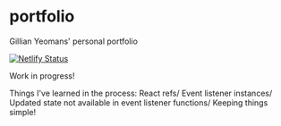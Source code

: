 # portfolio
Gillian Yeomans' personal portfolio

[![Netlify Status](https://api.netlify.com/api/v1/badges/b30d98a3-cf80-40b4-a108-98f9fc37e5e2/deploy-status)](https://app.netlify.com/sites/gillian/deploys)

Work in progress! 


Things I've learned in the process:
React refs/
Event listener instances/
Updated state not available in event listener functions/
Keeping things simple!
